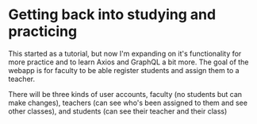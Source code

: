 # Getting back into studying and practicing
This started as a tutorial, but now I'm expanding on it's functionality for more practice and to learn Axios and GraphQL a bit more. The goal of the webapp is for faculty to be able register students and assign them to a teacher. 
<p>There will be three kinds of user accounts, faculty (no students but can make changes), teachers (can see who's been assigned to them and see other classes), and students (can see their teacher and their class)